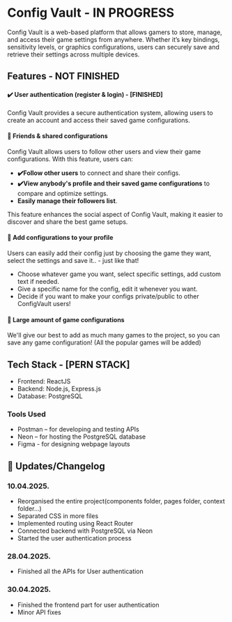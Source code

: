 # Config Vault - IN PROGRESS
<p>Config Vault is a web-based platform that allows gamers to store, manage, and access their game settings from anywhere. Whether it’s key bindings, sensitivity levels, or graphics configurations, users can securely save and retrieve their settings across multiple devices.</p>

## Features - NOT FINISHED
<h4>✔️ User authentication (register & login) - [FINISHED]</h4>
<p>Config Vault provides a secure authentication system, allowing users to create an account and access their saved game configurations.</p>
<h4>📀 Friends & shared configurations</h4>
<p>Config Vault allows users to follow other users and view their game configurations. With this feature, users can:</p>
<ul>
  <li><b>✔️Follow other users</b> to connect and share their configs.</li>
  <li><b>✔️View anybody's profile and their saved game configurations</b> to compare and optimize settings.</li>
  <li><b>Easily manage their followers list</b>.</li>
</ul>
<p>This feature enhances the social aspect of Config Vault, making it easier to discover and share the best game setups.</p>
<h4>📀 Add configurations to your profile</h4>
<p>Users can easily add their config just by choosing the game they want, select the settings and save it.. - just like that!</p>
<ul>
  <li>Choose whatever game you want, select specific settings, add custom text if needed.</li>
  <li>Give a specific name for the config, edit it whenever you want.</li>
  <li>Decide if you want to make your configs private/public to other ConfigVault users!</li>
</ul>
<h4>📀 Large amount of game configurations</h4>
<p>We'll give our best to add as much many games to the project, so you can save any game configuration! (All the popular games will be added)</p>

## Tech Stack - [PERN STACK]
<ul>
  <li>Frontend: ReactJS</li>
  <li>Backend: Node.js, Express.js</li>
  <li>Database: PostgreSQL</li>
</ul>

### Tools Used
<ul>
  <li>Postman – for developing and testing APIs</li>
  <li>Neon – for hosting the PostgreSQL database</li>
  <li>Figma - for designing webpage layouts</li>
</ul>

## 📅 Updates/Changelog

### 10.04.2025.
- Reorganised the entire project(components folder, pages folder, context folder...)
- Separated CSS in more files
- Implemented routing using React Router
- Connected backend with PostgreSQL via Neon
- Started the user authentication process

### 28.04.2025.
- Finished all the APIs for User authentication

### 30.04.2025.
- Finished the frontend part for user authentication
- Minor API fixes
